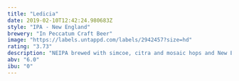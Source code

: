 ```yaml
---
title: "Ledicia"
date: 2019-02-10T12:42:24.980683Z
style: "IPA - New England"
brewery: "In Peccatum Craft Beer"
image: "https://labels.untappd.com/labels/2942457?size=hd"
rating: "3.73"
description: "NEIPA brewed with simcoe, citra and mosaic hops and New England yeast."
abv: "6.0"
ibu: "0"
---
```

